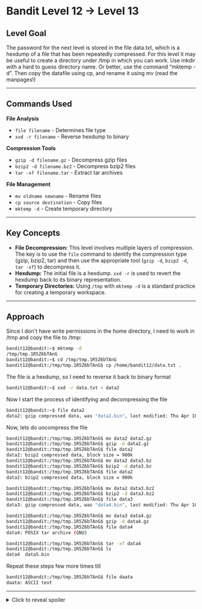 # Bandit Level 12 → Level 13
## Level Goal
The password for the next level is stored in the file data.txt, which is a hexdump of a file that has been repeatedly compressed. For this level it may be useful to create a directory under /tmp in which you can work. Use mkdir with a hard to guess directory name. Or better, use the command “mktemp -d”. Then copy the datafile using cp, and rename it using mv (read the manpages!)
***
## Commands Used

**File Analysis**

- `file filename` - Determines file type
- `xxd -r filename` - Reverse hexdump to binary

**Compression Tools**

- `gzip -d filename.gz` - Decompress gzip files
- `bzip2 -d filename.bz2` - Decompress bzip2 files
- `tar -xf filename.tar` - Extract tar archives

**File Management**

- `mv oldname newname` - Rename files
- `cp source destination` - Copy files
- `mktemp -d` - Create temporary directory
***
## Key Concepts
- **File Decompression:** This level involves multiple layers of compression. The key is to use the `file` command to identify the compression type (gzip, bzip2, tar) and then use the appropriate tool (`gzip -d`, `bzip2 -d`, `tar -xf`) to decompress it.
- **Hexdump:** The initial file is a hexdump. `xxd -r` is used to revert the hexdump back to its binary representation.
- **Temporary Directories:** Using `/tmp` with `mktemp -d` is a standard practice for creating a temporary workspace.
***
## Approach
Since I don't have write permissions in the home directory, I need to work in /tmp and copy the file to /tmp:
```bash
bandit12@bandit:~$ mktemp -d
/tmp/tmp.1R5Z6bTAnG
bandit12@bandit:~$ cd /tmp/tmp.1R5Z6bTAnG
bandit12@bandit:/tmp/tmp.1R5Z6bTAnG$ cp /home/bandit12/data.txt .
```
The file is a hexdump, so I need to reverse it back to binary format
```bash
bandit12@bandit:~$ xxd -r data.txt > data2
```
Now I start the process of identifying and decompressing the file
```bash
bandit12@bandit:~$ file data2
data2: gzip compressed data, was "data2.bin", last modified: Thu Apr 10 14:22:57 2025, max compression, from Unix, original size modulo 2^32 585
```
Now, lets do uncompress the file
```bash
bandit12@bandit:/tmp/tmp.1R5Z6bTAnG$ mv data2 data2.gz
bandit12@bandit:/tmp/tmp.1R5Z6bTAnG$ gzip -d data2.gz
bandit12@bandit:/tmp/tmp.1R5Z6bTAnG$ file data2
data2: bzip2 compressed data, block size = 900k
bandit12@bandit:/tmp/tmp.1R5Z6bTAnG$ mv data2 data3.bz
bandit12@bandit:/tmp/tmp.1R5Z6bTAnG$ bzip2 -d data3.bz
bandit12@bandit:/tmp/tmp.1R5Z6bTAnG$ file data2
data2: bzip2 compressed data, block size = 900k

bandit12@bandit:/tmp/tmp.1R5Z6bTAnG$ mv data2 data3.bz2
bandit12@bandit:/tmp/tmp.1R5Z6bTAnG$ bzip2 -d data3.bz2
bandit12@bandit:/tmp/tmp.1R5Z6bTAnG$ file data3
data3: gzip compressed data, was "data4.bin", last modified: Thu Apr 10 14:22:57 2025, max compression, from Unix, original size modulo 2^32 20

bandit12@bandit:/tmp/tmp.1R5Z6bTAnG$ mv data3 data4.gz
bandit12@bandit:/tmp/tmp.1R5Z6bTAnG$ gzip -d data4.gz
bandit12@bandit:/tmp/tmp.1R5Z6bTAnG$ file data4
data4: POSIX tar archive (GNU)

bandit12@bandit:/tmp/tmp.1R5Z6bTAnG$ tar -xf data4
bandit12@bandit:/tmp/tmp.1R5Z6bTAnG$ ls
data4  data5.bin
```
Repeat these steps few more times till
```bash
bandit12@bandit:/tmp/tmp.1R5Z6bTAnG$ file daata
daata: ASCII text
```
***
<details>
  <summary>Click to reveal spoiler</summary>
    The password is FO5dwFsc0cbaIiH0h8J2eUks2vdTDwAn
</details>
